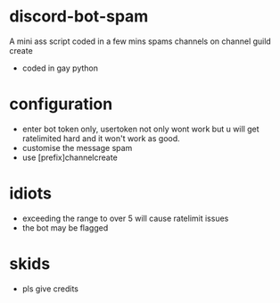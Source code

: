 # discord-bot-spam
A mini ass script coded in a few mins spams channels on channel guild create
- coded in gay python
# configuration
- enter bot token only, usertoken not only wont work but u will get ratelimited hard and it won't work as good.
- customise the message spam
- use [prefix]channelcreate
# idiots
- exceeding the range to over 5 will cause ratelimit issues
- the bot may be flagged
# skids
- pls give credits
